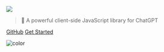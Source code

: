 <!-- _coverpage.md -->

<img class="logo" src="https://raw.githubusercontent.com/kudoai/chatgpt.js/main/media/images/chatgpt.js-logo-dark-mode-padded-7000x777.png">

> 🤖 A powerful client-side JavaScript library for ChatGPT

[GitHub](https://github.com/kudoai/chatgpt.js)
[Get Started](#importing-the-library)

<!-- background color -->

![color](black)
